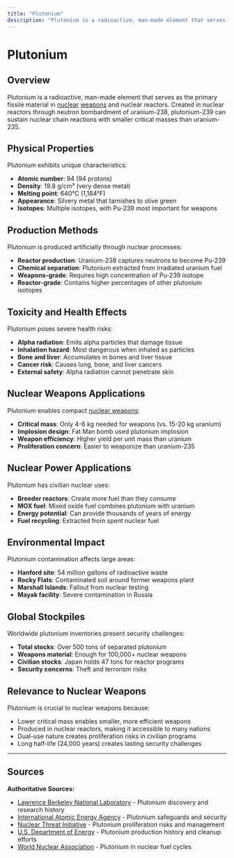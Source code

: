 ```yaml
---
title: "Plutonium"
description: "Plutonium is a radioactive, man-made element that serves as the primary fissile material in nuclear weapons and nuclear reactors."
---
```


# Plutonium

## Overview

Plutonium is a radioactive, man-made element that serves as the primary fissile material in [nuclear](/terms/nuclear-effects/yield-comparison) [weapons](/history/weapons-technology/nuclear-weapons-design) and nuclear reactors. Created in nuclear reactors through neutron bombardment of uranium-238, plutonium-239 can sustain nuclear chain reactions with smaller critical masses than uranium-235.

## Physical Properties

Plutonium exhibits unique characteristics:
- **Atomic number**: 94 (94 protons)
- **Density**: 19.8 g/cm³ (very dense metal)
- **Melting point**: 640°C (1,184°F)
- **Appearance**: Silvery metal that tarnishes to olive green
- **Isotopes**: Multiple isotopes, with Pu-239 most important for weapons

## Production Methods

Plutonium is produced artificially through nuclear processes:
- **Reactor production**: Uranium-238 captures neutrons to become Pu-239
- **Chemical separation**: Plutonium extracted from irradiated uranium fuel
- **Weapons-grade**: Requires high concentration of Pu-239 isotope
- **Reactor-grade**: Contains higher percentages of other plutonium isotopes

## Toxicity and Health Effects

Plutonium poses severe health risks:
- **Alpha radiation**: Emits alpha particles that damage tissue
- **Inhalation hazard**: Most dangerous when inhaled as particles
- **Bone and liver**: Accumulates in bones and liver tissue
- **Cancer risk**: Causes lung, bone, and liver cancers
- **External safety**: Alpha radiation cannot penetrate skin

## Nuclear Weapons Applications

Plutonium enables compact [nuclear weapons](/terms/weapons-delivery/tactical-nuclear-weapons):
- **Critical mass**: Only 4-6 kg needed for weapons (vs. 15-20 kg uranium)
- **Implosion design**: Fat Man bomb used plutonium implosion
- **Weapon efficiency**: Higher yield per unit mass than uranium
- **Proliferation concern**: Easier to weaponize than uranium-235

## Nuclear Power Applications

Plutonium has civilian nuclear uses:
- **Breeder reactors**: Create more fuel than they consume
- **MOX fuel**: Mixed oxide fuel combines plutonium with uranium
- **Energy potential**: Can provide thousands of years of energy
- **Fuel recycling**: Extracted from spent nuclear fuel

## Environmental Impact

Plutonium contamination affects large areas:
- **Hanford site**: 54 million gallons of radioactive waste
- **Rocky Flats**: Contaminated soil around former weapons plant
- **Marshall Islands**: Fallout from nuclear testing
- **Mayak facility**: Severe contamination in Russia

## Global Stockpiles

Worldwide plutonium inventories present security challenges:
- **Total stocks**: Over 500 tons of separated plutonium
- **Weapons material**: Enough for 100,000+ nuclear weapons
- **Civilian stocks**: Japan holds 47 tons for reactor programs
- **Security concerns**: Theft and terrorism risks

## Relevance to Nuclear Weapons

Plutonium is crucial to nuclear weapons because:
- Lower critical mass enables smaller, more efficient weapons
- Produced in nuclear reactors, making it accessible to many nations
- Dual-use nature creates proliferation risks in civilian programs
- Long half-life (24,000 years) creates lasting security challenges

---

## Sources

**Authoritative Sources:**

- [Lawrence Berkeley National Laboratory](https://www.lbl.gov) - Plutonium discovery and research history
- [International Atomic Energy Agency](https://www.iaea.org) - Plutonium safeguards and security
- [Nuclear Threat Initiative](https://www.nti.org) - Plutonium proliferation risks and management
- [U.S. Department of Energy](https://www.energy.gov) - Plutonium production history and cleanup efforts
- [World Nuclear Association](https://world-nuclear.org) - Plutonium in nuclear fuel cycles